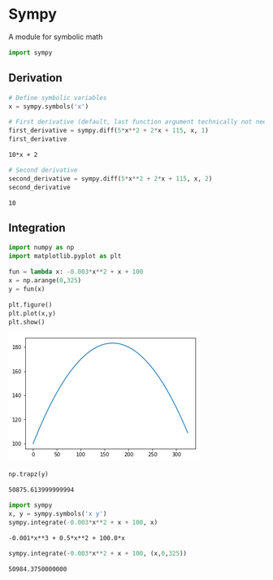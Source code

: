 
# Sympy

A module for symbolic math


```python
import sympy
```

## Derivation


```python
# Define symbolic variables
x = sympy.symbols('x')
```


```python
# First derivative (default, last function argument technically not needed)
first_derivative = sympy.diff(5*x**2 + 2*x + 115, x, 1)
first_derivative
```




    10*x + 2




```python
# Second derivative
second_derivative = sympy.diff(5*x**2 + 2*x + 115, x, 2)
second_derivative
```




    10



## Integration


```python
import numpy as np
import matplotlib.pyplot as plt
```


```python
fun = lambda x: -0.003*x**2 + x + 100
x = np.arange(0,325)
y = fun(x)
```


```python
plt.figure()
plt.plot(x,y)
plt.show()
```


![png](output_9_0.png)



```python
np.trapz(y)
```




    50875.613999999994




```python
import sympy
x, y = sympy.symbols('x y')
sympy.integrate(-0.003*x**2 + x + 100, x)
```




    -0.001*x**3 + 0.5*x**2 + 100.0*x




```python
sympy.integrate(-0.003*x**2 + x + 100, (x,0,325))
```




    50984.3750000000


